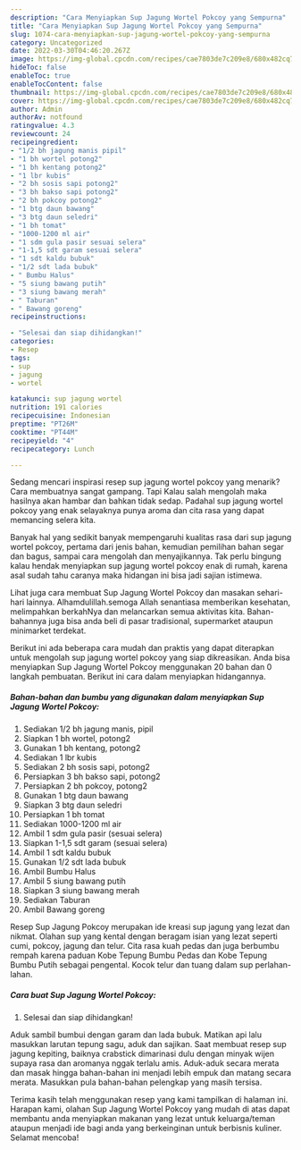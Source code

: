 ```yaml
---
description: "Cara Menyiapkan Sup Jagung Wortel Pokcoy yang Sempurna"
title: "Cara Menyiapkan Sup Jagung Wortel Pokcoy yang Sempurna"
slug: 1074-cara-menyiapkan-sup-jagung-wortel-pokcoy-yang-sempurna
category: Uncategorized
date: 2022-03-30T04:46:20.267Z
image: https://img-global.cpcdn.com/recipes/cae7803de7c209e8/680x482cq70/sup-jagung-wortel-pokcoy-foto-resep-utama.jpg
hideToc: false
enableToc: true
enableTocContent: false
thumbnail: https://img-global.cpcdn.com/recipes/cae7803de7c209e8/680x482cq70/sup-jagung-wortel-pokcoy-foto-resep-utama.jpg
cover: https://img-global.cpcdn.com/recipes/cae7803de7c209e8/680x482cq70/sup-jagung-wortel-pokcoy-foto-resep-utama.jpg
author: Admin
authorAv: notfound
ratingvalue: 4.3
reviewcount: 24
recipeingredient:
- "1/2 bh jagung manis pipil"
- "1 bh wortel potong2"
- "1 bh kentang potong2"
- "1 lbr kubis"
- "2 bh sosis sapi potong2"
- "3 bh bakso sapi potong2"
- "2 bh pokcoy potong2"
- "1 btg daun bawang"
- "3 btg daun seledri"
- "1 bh tomat"
- "1000-1200 ml air"
- "1 sdm gula pasir sesuai selera"
- "1-1,5 sdt garam sesuai selera"
- "1 sdt kaldu bubuk"
- "1/2 sdt lada bubuk"
- " Bumbu Halus"
- "5 siung bawang putih"
- "3 siung bawang merah"
- " Taburan"
- " Bawang goreng"
recipeinstructions:

- "Selesai dan siap dihidangkan!"
categories:
- Resep
tags:
- sup
- jagung
- wortel

katakunci: sup jagung wortel 
nutrition: 191 calories
recipecuisine: Indonesian
preptime: "PT26M"
cooktime: "PT44M"
recipeyield: "4"
recipecategory: Lunch

---
```



Sedang mencari inspirasi resep sup jagung wortel pokcoy yang menarik? Cara membuatnya sangat gampang. Tapi Kalau salah mengolah maka hasilnya akan hambar dan bahkan tidak sedap. Padahal sup jagung wortel pokcoy yang enak selayaknya punya aroma dan cita rasa yang dapat memancing selera kita.


Banyak hal yang sedikit banyak mempengaruhi kualitas rasa dari sup jagung wortel pokcoy, pertama dari jenis bahan, kemudian pemilihan bahan segar dan bagus, sampai cara mengolah dan menyajikannya. Tak perlu bingung kalau hendak menyiapkan sup jagung wortel pokcoy enak di rumah, karena asal sudah tahu caranya maka hidangan ini bisa jadi sajian istimewa.

Lihat juga cara membuat Sup Jagung Wortel Pokcoy dan masakan sehari-hari lainnya. Alhamdulillah.semoga Allah senantiasa memberikan kesehatan, melimpahkan berkahNya dan melancarkan semua aktivitas kita. Bahan-bahannya juga bisa anda beli di pasar tradisional, supermarket ataupun minimarket terdekat.


Berikut ini ada beberapa cara mudah dan praktis yang dapat diterapkan untuk mengolah sup jagung wortel pokcoy yang siap dikreasikan. Anda bisa menyiapkan Sup Jagung Wortel Pokcoy menggunakan 20 bahan dan 0 langkah pembuatan. Berikut ini cara dalam menyiapkan hidangannya.

<!--inarticleads1-->

##### Bahan-bahan dan bumbu yang digunakan dalam menyiapkan Sup Jagung Wortel Pokcoy:

1. Sediakan 1/2 bh jagung manis, pipil
1. Siapkan 1 bh wortel, potong2
1. Gunakan 1 bh kentang, potong2
1. Sediakan 1 lbr kubis
1. Sediakan 2 bh sosis sapi, potong2
1. Persiapkan 3 bh bakso sapi, potong2
1. Persiapkan 2 bh pokcoy, potong2
1. Gunakan 1 btg daun bawang
1. Siapkan 3 btg daun seledri
1. Persiapkan 1 bh tomat
1. Sediakan 1000-1200 ml air
1. Ambil 1 sdm gula pasir (sesuai selera)
1. Siapkan 1-1,5 sdt garam (sesuai selera)
1. Ambil 1 sdt kaldu bubuk
1. Gunakan 1/2 sdt lada bubuk
1. Ambil  Bumbu Halus
1. Ambil 5 siung bawang putih
1. Siapkan 3 siung bawang merah
1. Sediakan  Taburan
1. Ambil  Bawang goreng


Resep Sup Jagung Pokcoy merupakan ide kreasi sup jagung yang lezat dan nikmat. Olahan sup yang kental dengan beragam isian yang lezat seperti cumi, pokcoy, jagung dan telur. Cita rasa kuah pedas dan juga berbumbu rempah karena paduan Kobe Tepung Bumbu Pedas dan Kobe Tepung Bumbu Putih sebagai pengental. Kocok telur dan tuang dalam sup perlahan-lahan. 

<!--inarticleads2-->

##### Cara buat Sup Jagung Wortel Pokcoy:


1. Selesai dan siap dihidangkan!

Aduk sambil bumbui dengan garam dan lada bubuk. Matikan api lalu masukkan larutan tepung sagu, aduk dan sajikan. Saat membuat resep sup jagung kepiting, baiknya crabstick dimarinasi dulu dengan minyak wijen supaya rasa dan aromanya nggak terlalu amis. Aduk-aduk secara merata dan masak hingga bahan-bahan ini menjadi lebih empuk dan matang secara merata. Masukkan pula bahan-bahan pelengkap yang masih tersisa. 

Terima kasih telah menggunakan resep yang kami tampilkan di halaman ini. Harapan kami, olahan Sup Jagung Wortel Pokcoy yang mudah di atas dapat membantu anda menyiapkan makanan yang lezat untuk keluarga/teman ataupun menjadi ide bagi anda yang berkeinginan untuk berbisnis kuliner. Selamat mencoba!
